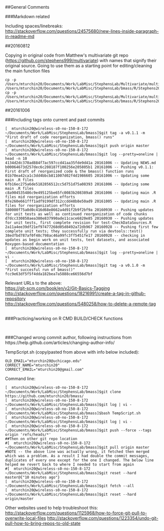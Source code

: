 ##General Comments

###Markdown related

Including spaces/linebreaks: http://stackoverflow.com/questions/24575680/new-lines-inside-paragraph-in-readme-md

##20160812

Copying in original code from Matthew's multivariate git repo (https://github.com/stephens999/multivariate) with names that signify their original source. Going to use them as a starting point for editing/cleaning the main function files

```
cp -p /Users/mturchin20/Documents/Work/LabMisc/StephensLab/Multivariate/multivariate/test.funcs.R /Users/mturchin20/Documents/Work/LabMisc/StephensLab/bmass/R/Stephens2013PLoSONE.test.funcs.R
cp -p /Users/mturchin20/Documents/Work/LabMisc/StephensLab/Multivariate/multivariate/globallipids/GLCfuncs.R /Users/mturchin20/Documents/Work/LabMisc/StephensLab/bmass/R/Stephens2013PLoSONE.globallipids.GLCfuncs.R
```


##20161006

###Including tags onto current and past commits

```
[  mturchin20@wireless-s0-no-150-8-172  ~/Documents/Work/LabMisc/StephensLab/bmass]$git tag -a v0.1.1 -m "First draft of code reorganization, bmass() runs"
[  mturchin20@wireless-s0-no-150-8-172  ~/Documents/Work/LabMisc/StephensLab/bmass]$git push origin master
[  mturchin20@wireless-s0-no-150-8-172  ~/Documents/Work/LabMisc/StephensLab/bmass]$git log --pretty=oneline | head -n 10
4134d2dc370ad884f7ac597ccd41aa35fde9d41a 20161006 -- Updating NEWS.md
b00064673d257dec6c208187f100256e205805b1 20161006 -- Pushing v0.1.1: First draft of reorganized code & the bmass() function runs
01b70ea42ca1c3dd4bbcb811007d02f4d1986605 20161006 -- Updating some main .R files
6fb16ec275a6de5182856512cc5d751d75a08393 20161006 -- Updating some main .R files
c8a904535486c9e495125be65fc0083b208389a8 20161006 -- Updating main .R files mid reorganization efforts
8fe260e661fff1adf9199df312ccdd48b8e50ad9 20161005 -- Updating main .R files for reorganization efforts
180000f75a0d0c416d68e8662a4d91f2b9f2bf9a 20160930 -- Pushing updates for unit tests as well as continued reorganization of code chunks
d7dcc330858aea380e837990ade11cace6820e85 20160930 -- Pushing updates for unit tests, first complete revision for test-CheckDataSources.R
2a11a4ee39df21ef97477268d05d8492a72db967 20160928 -- Pushing first few complete unit tests; they successfully run via devtools::test()
38edfbd787af0f48c798ac46a99fc3ff5451fe17 20160928 -- checking in updates as begin work on unit tests, test datasets, and associated Roxygen-based documentation
[  mturchin20@wireless-s0-no-150-8-172  ~/Documents/Work/LabMisc/StephensLab/bmass]$git log --pretty=oneline | vi -
[  mturchin20@wireless-s0-no-150-8-172  ~/Documents/Work/LabMisc/StephensLab/bmass]$git tag -a v0.1.0 -m "First succesful run of bmass()" fcc9e63df5f5f4dda182bea7a5888ce66556d7bf
```

Relevant URLs to the above:
<br />
https://git-scm.com/book/en/v2/Git-Basics-Tagging  
http://stackoverflow.com/questions/18216991/create-a-tag-in-github-repository  
http://stackoverflow.com/questions/5480258/how-to-delete-a-remote-tag  

<br />
###Practicing/working on R CMD BUILD/CHECK functions

```

```

<br />
###Changed wrong commit author, following instructions from https://help.github.com/articles/changing-author-info/

TempScript.sh (copy/pasted from above with info below included):
```
OLD_EMAIL="mturchin20@uchicago.edu"
CORRECT_NAME="mturchin20"
CORRECT_EMAIL="mturchin20@gmail.com"
```

Command line:
```
[  mturchin20@wireless-s0-no-150-8-172  ~/Documents/Work/LabMisc/StephensLab/bmass]$git clone https://github.com/mturchin20/bmass/
[  mturchin20@wireless-s0-no-150-8-172  ~/Documents/Work/LabMisc/StephensLab/bmass]$git log | vi -
[  mturchin20@wireless-s0-no-150-8-172  ~/Documents/Work/LabMisc/StephensLab/bmass]$bash TempScript.sh
[  mturchin20@wireless-s0-no-150-8-172  ~/Documents/Work/LabMisc/StephensLab/bmass]$git log | vi -
[  mturchin20@wireless-s0-no-150-8-172  ~/Documents/Work/LabMisc/StephensLab/bmass]$git push --force --tags origin 'refs/heads/*'
##Then on other git repo location
#[  mturchin20@wireless-s0-no-150-8-172  ~/Documents/Work/LabMisc/StephensLab/bmass]$git pull origin master
#NOTE -- the above line was actually wrong, it fetched then merged which was a problem. As a result I had double the commit messages, duplicates of every one except for the one I changed. The below line helped me revert back to where I needed to start from again
#[  mturchin20@wireless-s0-no-150-8-172  ~/Documents/Work/LabMisc/StephensLab/bmass]$git reset --hard master@{"10 minutes ago"}
[  mturchin20@wireless-s0-no-150-8-172  ~/Documents/Work/LabMisc/StephensLab/bmass]$git fetch --all
[  mturchin20@wireless-s0-no-150-8-172  ~/Documents/Work/LabMisc/StephensLab/bmass]$git reset --hard origin/master
```

Other websites used to help troubleshoot this:
<br />
http://stackoverflow.com/questions/1125968/how-to-force-git-pull-to-overwrite-local-files
http://stackoverflow.com/questions/1223354/undo-git-pull-how-to-bring-repos-to-old-state


